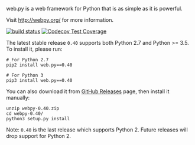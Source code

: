 web.py is a web framework for Python that is as simple as it is powerful.

Visit http://webpy.org/ for more information.

[![build status](https://secure.travis-ci.org/webpy/webpy.png?branch=master)](https://travis-ci.org/webpy/webpy)
[![Codecov Test Coverage](https://codecov.io/gh/webpy/webpy/branch/master/graphs/badge.svg?style=flat)](https://codecov.io/gh/webpy/webpy)

The latest stable release `0.40` supports both Python 2.7 and Python >= 3.5.
To install it, please run:

```
# For Python 2.7
pip2 install web.py==0.40

# For Python 3
pip3 install web.py==0.40
```

You can also download it from [GitHub Releases](https://github.com/webpy/webpy/releases)
page, then install it manually:

```
unzip webpy-0.40.zip
cd webpy-0.40/
python3 setup.py install
```

Note: `0.40` is the last release which supports Python 2. Future releases
will drop support for Python 2.
